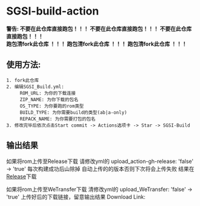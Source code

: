 # SGSI-build-action

**警告: 不要在此仓库直接跑包！！！ 不要在此仓库直接跑包！！！ 不要在此仓库直接跑包！！！**  
**跑包清fork此仓库 ！！！ 跑包清fork此仓库 ！！！ 跑包清fork此仓库 ！！！**

## 使用方法:
```
1. fork此仓库
2. 编辑SGSI_Build.yml:
     ROM_URL: 为你的下载连接 
     ZIP_NAME: 为你下载的包名 
     OS_TYPE: 为你要跑的rom类型  
     BUILD_TYPE: 为你需要build的类型(ab|a-only) 
     REPACK_NAME: 为你需要打包的包名
3. 修改完毕后依次点击Start commit -> Actions选项卡 -> Star -> SGSI-Build
```
 
## 输出结果
如果将rom上传至Release下载 请修改yml的 upload_action-gh-release: 'false' -> 'true' 
每次构建成功后山除掉 自动上传的的版本否则下次将会上传失败
结果在[Release](../../releases)下载

如果将rom上传至WeTransfer下载 清修改yml的 upload_WeTransfer: 'false' -> 'true'
上传好后的下载链接，留意输出结果 Download Link:
